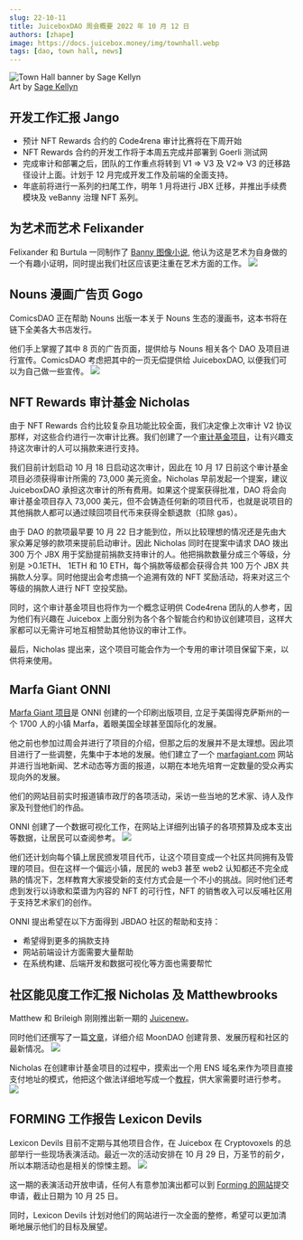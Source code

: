 ```yaml
---
slug: 22-10-11
title: JuiceboxDAO 周会概要 2022 年 10 月 12 日
authors: [zhape]
image: https://docs.juicebox.money/img/townhall.webp
tags: [dao, town hall, news]
---
```


![Town Hall banner by Sage Kellyn](townhall.webp)  
Art by [Sage Kellyn](https://twitter.com/SageKellyn)

## 开发工作汇报 Jango

- 预计 NFT Rewards 合约的 Code4rena 审计比赛将在下周开始
- NFT Rewards 合约的开发工作将于本周五完成并部署到 Goerli 测试网
- 完成审计和部署之后，团队的工作重点将转到 V1 => V3 及 V2=> V3 的迁移路径设计上面。计划于 12 月完成开发工作及前端的全面支持。
- 年底前将进行一系列的扫尾工作，明年 1 月将进行 JBX 迁移，并推出手续费模块及 veBanny 治理 NFT 系列。

## 为艺术而艺术 Felixander

Felixander 和 Burtula 一同制作了 [Banny 图像小说](https://drive.google.com/file/d/1dvpGwf5Yh4aasmhq97fJc1nXMrbQJb-h/view), 他认为这是艺术为自身做的一个有趣小证明，同时提出我们社区应该更注重在艺术方面的工作。
![](IxbUFap.jpeg)

## Nouns 漫画广告页 Gogo

ComicsDAO 正在帮助 Nouns 出版一本关于 Nouns 生态的漫画书，这本书将在链下全美各大书店发行。

他们手上掌握了其中 8 页的广告页面，提供给与 Nouns 相关各个 DAO 及项目进行宣传。ComicsDAO 考虑把其中的一页无偿提供给 JuiceboxDAO, 以便我们可以为自己做一些宣传。
![](kaHDm5i.webp)

## NFT Rewards 审计基金 Nicholas

由于 NFT Rewards 合约比较复杂且功能比较全面，我们决定像上次审计 V2 协议那样，对这些合约进行一次审计比赛。我们创建了一个[审计基金项目](https://juicebox.money/@auditfund)，让有兴趣支持这次审计的人可以捐款来进行支持。

我们目前计划启动 10 月 18 日启动这次审计，因此在 10 月 17 日前这个审计基金项目必须获得审计所需的 73,000 美元资金。Nicholas 早前发起一个提案，建议 JuiceboxDAO 承担这次审计的所有费用。如果这个提案获得批准，DAO 将会向审计基金项目存入 73,000 美元，但不会铸造任何新的项目代币，也就是说项目的其他捐款人都可以通过赎回项目代币来获得全额退款（扣除 gas）。

由于 DAO 的款项最早要 10 月 22 日才能到位，所以比较理想的情况还是先由大家众筹足够的款项来提前启动审计。因此 Nicholas 同时在提案中请求 DAO 拨出 300 万个 JBX 用于奖励提前捐款支持审计的人。他把捐款数量分成三个等级，分别是 >0.1ETH、 1ETH 和 10 ETH，每个捐款等级都会获得合共 100 万个 JBX 共捐款人分享。同时他提出会考虑搞一个追溯有效的 NFT 奖励活动，将来对这三个等级的捐款人进行 NFT 空投奖励。

同时，这个审计基金项目也将作为一个概念证明供 Code4rena 团队的人参考，因为他们有兴趣在 Juicebox 上面分别为各个各个智能合约和协议创建项目，这样大家都可以无需许可地互相赞助其他协议的审计工作。

最后，Nicholas 提出来，这个项目可能会作为一个专用的审计项目保留下来，以供将来使用。

## Marfa Giant ONNI

[Marfa Giant 项目](https://juicebox.money/@marfagiant)是 ONNI 创建的一个印刷出版项目, 立足于美国得克萨斯州的一个 1700 人的小镇 Marfa，着眼美国全球甚至国际化的发展。

他之前也参加过周会并进行了项目的介绍，但那之后的发展并不是太理想。因此项目进行了一些调整，先集中于本地的发展。他们建立了一个 [marfagiant.com](https://marfagiant.com/) 网站并进行当地新闻、艺术动态等方面的报道，以期在本地先培育一定数量的受众再实现向外的发展。

他们的网站目前实时报道镇市政厅的各项活动，采访一些当地的艺术家、诗人及作家及刊登他们的作品。

ONNI 创建了一个数据可视化工作，在网站上详细列出镇子的各项预算及成本支出等数据，让居民可以查阅参考。
![](kqZfebn.webp)

他们还计划向每个镇上居民颁发项目代币，让这个项目变成一个社区共同拥有及管理的项目。但在这样一个偏远小镇，居民的 web3 甚至 web2 认知都还不完全成熟的情况下，怎样教育大家接受新的支付方式会是一个不小的挑战。同时他们还考虑到发行以诗歌和菜谱为内容的 NFT 的可行性，NFT 的销售收入可以反哺社区用于支持艺术家们的创作。

ONNI 提出希望在以下方面得到 JBDAO 社区的帮助和支持：
- 希望得到更多的捐款支持
- 网站前端设计方面需要大量帮助
- 在系统构建、后端开发和数据可视化等方面也需要帮忙

## 社区能见度工作汇报 Nicholas 及 Matthewbrooks

Matthew 和 Brileigh 刚刚推出新一期的 [Juicenew](https://juicenews.beehiiv.com/p/juicenews-oct-11)。

同时他们还撰写了一篇[文章](https://docs.juicebox.money/blog/2022-10-11-moondao/
)，详细介绍 MoonDAO 创建背景、发展历程和社区的最新情况。
![](Cct58Ri.webp)



Nicholas 在创建审计基金项目的过程中，摸索出一个用 ENS 域名来作为项目直接支付地址的模式，他把这个做法详细地写成一个[教程](https://docs.juicebox.money/blog/juicebox-donate-with-ens/)，供大家需要时进行参考。
![](NY7Zu1d.webp)

## FORMING 工作报告 Lexicon Devils

Lexicon Devils 目前不定期与其他项目合作，在 Juicebox 在 Cryptovoxels 的总部举行一些现场表演活动。最近一次的活动安排在 10 月 29 日，万圣节的前夕，所以本期活动也是相关的惊悚主题。
![](oMDz6r8.webp)

这一期的表演活动开放申请，任何人有意参加演出都可以到 [Forming 的网站](http://forming.lexicondevils.xyz/)提交申请，截止日期为 10 月 25 日。

同时，Lexicon Devils 计划对他们的网站进行一次全面的整修，希望可以更加清晰地展示他们的目标及展望。

